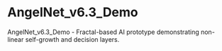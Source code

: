 # AngelNet_v6.3_Demo
AngelNet_v6.3_Demo - Fractal-based AI prototype demonstrating non-linear self-growth and decision layers.
